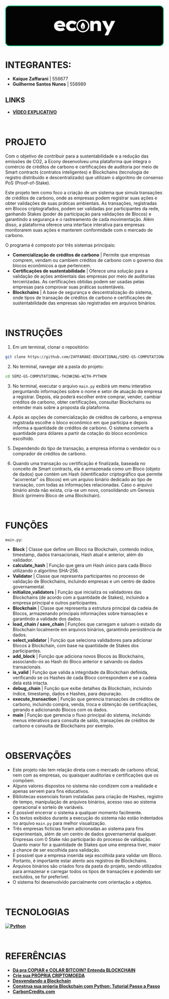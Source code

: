 ![banner](./assets/banner.png)

# INTEGRANTES:
- **Kaique Zaffarani** | 556677
- **Guilherme Santos Nunes** | 558989

## LINKS
- **[VÍDEO EXPLICATIVO]()**

<br>

# PROJETO
Com o objetivo de contribuir para a sustentabilidade e a redução das emissões de CO2, a Econy desenvolveu uma plataforma que integra o comércio de créditos de carbono e certificações de auditoria por meio de Smart contracts (contratos inteligentes) e Blockchains (tecnologia de registro distribuído e descentralizado) que utilizam o algoritmo de consenso PoS (Proof-of-Stake).

Este projeto tem como foco a criação de um sistema que simula transações de créditos de carbono, onde as empresas podem registrar suas ações e obter validações de suas práticas ambientais. As transações, registradas em Blocos criptografados, podem ser validadas por participantes da rede, ganhando Stakes (poder de participação para validações de Blocos) e garantindo a segurança e o rastreamento de cada movimentação. Além disso, a plataforma oferece uma interface interativa para empresas monitorarem suas ações e manterem conformidade com o mercado de carbono.

O programa é composto por três sistemas principais:

- **Comercialização de créditos de carbono** | Permite que empresas comprem, vendam ou cambiem créditos de carbono com o governo dos blocos econômicos a que pertencem.
- **Certificações de sustentabilidade** | Oferece uma solução para a validação de ações ambientais das empresas por meio de auditorias terceirizadas. As certificações obtidas podem ser usadas pelas empresas para comprovar suas práticas sustentáveis.
- **Blockchains** | A base de segurança e descentralização do sistema, onde tipos de transação de créditos de carbono e certificações de sustentabilidade das empresas são registradas em arquivos binários.

<br>

# INSTRUÇÕES
1. Em um terminal, clonar o repositório:
```bash
git clone https://github.com/Z4FFARANI-EDUCATIONAL/SEM2-GS-COMPUTATIONAL-THINKING-WITH-PYTHON.git
```

2. No terminal, navegar até a pasta do projeto:
```bash
cd SEM2-GS-COMPUTATIONAL-THINKING-WITH-PYTHON
```

3. No terminal, executar o arquivo ```main.py``` exibirá um menu interativo perguntando informações sobre o nome e setor de atuação da empresa a registrar. Depois, ela poderá escolher entre comprar, vender, cambiar créditos de carbono, obter certificações, consultar Blockchains ou entender mais sobre a proposta da plataforma.
   
4. Após as opções de comercialização de créditos de carbono, a empresa registrada escolhe o bloco econômico em que participa e depois informa a quantidade de créditos de carbono. O sistema converte a quantidade para dólares a partir da cotação do bloco econômico escolhido.

5. Dependendo do tipo de transação, a empresa informa o vendedor ou o comprador de créditos de carbono.

6. Quando uma transação ou certificação é finalizada, baseada no conceito de Smart contracts, ela é armazenada como um Bloco (objeto de dados) que contém um Hash (identificador criptográfico que permite "acorrentar" os Blocos) em um arquivo binário dedicado ao tipo de transação, com todas as informações relacionadas. Caso o arquivo binário ainda não exista, cria-se um novo, consolidando um Genesis Block (primeiro Bloco de uma Blockchain).

<br>

# FUNÇÕES
``main.py``:
- **Block** | Classe que define um Bloco na Blockchain, contendo índice, timestamp, dados transacionais, Hash atual e anterior, além do validador.
- **calculate_hash** | Função que gera um Hash único para cada Bloco utilizando o algoritmo SHA-256.
- **Validator** | Classe que representa participantes no processo de validação de Blockchains, incluindo empresas e um centro de dados governamental.
- **initialize_validators** | Função que inicializa os validadores das Blockchains (de acordo com a quantidade de Stakes), incluindo a empresa principal e outros participantes.
- **Blockchain** | Classe que representa a estrutura principal da cadeia de Blocos, armazenando principais informações sobre transações e garantindo a validade dos dados.
- **load_chain / save_chain** | Funções que carregam e salvam o estado da Blockchain localmente em arquivos binários, garantindo persistência de dados.
- **select_validator** | Função que seleciona validadores para adicionar Blocos à Blockchain, com base na quantidade de Stakes dos participantes.
- **add_block** | Função que adiciona novos Blocos às Blockchains, associando-os ao Hash do Bloco anterior e salvando os dados transacionais.
- **is_valid** | Função que valida a integridade da Blockchain definida, verificando se os Hashes de cada Bloco correspondem e se a cadeia dela está intacta.
- **debug_chain** | Função que exibe detalhes da Blockchain, incluindo índice, timestamp, dados e Hashes, para depuração.
- **execute_transaction** | Função que gerencia transações de créditos de carbono, incluindo compra, venda, troca e obtenção de certificações, gerando e adicionando Blocos com os dados.
- **main** | Função que gerencia o fluxo principal do sistema, incluindo menus interativos para consulta de saldo, transações de créditos de carbono e consulta de Blockchains por exemplo.

<br>

# OBSERVAÇÕES
- Este projeto não tem relação direta com o mercado de carbono oficial, nem com as empresas, ou quaisquer auditorias e certificações que os compõem.
- Alguns valores dispostos no sistema não condizem com a realidade e apenas servem para fins educativos.
- Bibliotecas essenciais foram instaladas para criação de Hashes, registro de tempo, manipulação de arquivos binários, acesso raso ao sistema operacional e sorteio de variáveis.
- É possível encerrar o sistema a qualquer momento facilmente.
- Os textos exibidos durante a execução do sistema não estão indentados no arquivo ``main.py`` para melhor visualização. 
- Três empresas fictícias foram adicionadas ao sistema para fins experimentais, além de um centro de dados governamental qualquer. Empresas com 0 Stake não participarão do processo de validação. Quanto maior for a quantidade de Stakes que uma empresa tiver, maior a chance de ser escolhida para validação.
- É possível que a empresa inserida seja escolhida para validar um Bloco. Portanto, é importante estar atento aos registros de Blockchains.
- Arquivos binários são criados fora da pasta do projeto, sendo utilizados para armazenar e carregar todos os tipos de transações e podendo ser excluídos, se for preferível.
- O sistema foi desenvolvido parcialmente com orientação a objetos.

<br>

# TECNOLOGIAS
**[![Python](https://img.shields.io/badge/python-3670A0?style=for-the-badge&logo=python&logoColor=ffdd54)](https://www.python.org/downloads/)**

<br>

# REFERÊNCIAS
- **[Dá pra COPIAR e COLAR BITCOIN? Entenda BLOCKCHAIN](https://www.youtube.com/watch?v=0Mt16eeCv78)**
- **[Crie sua PRÓPRIA CRIPTOMOEDA](https://www.youtube.com/watch?v=IkXIA1NNocY&t=13s)**
- **[Desvendando a Blockchain](https://www.sp.senai.br/inscricaogratuita/desvendando-a-blockchain/87241/403/29279)**
- **[Construa sua própria Blockchain com Python: Tutorial Passo a Passo](https://www.youtube.com/watch?v=yBuzx8akAd0)**
- **[CarbonCredits.com](https://carboncredits.com)**